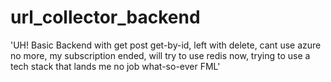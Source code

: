 # url_collector_backend

'UH! Basic Backend with get post get-by-id, left with delete, cant use azure no more, my subscription ended, will try to use redis now, trying to use a tech stack that lands me no job what-so-ever FML'
